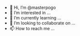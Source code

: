 - 👋 Hi, I’m @masterpogo
- 👀 I’m interested in ...
- 🌱 I’m currently learning ...
- 💞️ I’m looking to collaborate on ...
- 📫 How to reach me ...

<!---
masterpogo/masterpogo is a ✨ special ✨ repository because its `README.md` (this file) appears on your GitHub profile.
You can click the Preview link to take a look at your changes.
--->
